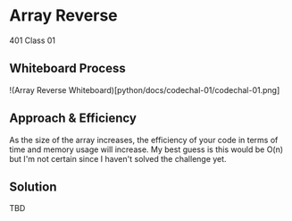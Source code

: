 # Array Reverse
401 Class 01

## Whiteboard Process
!(Array Reverse Whiteboard)[python/docs/codechal-01/codechal-01.png]

## Approach & Efficiency
As the size of the array increases, the efficiency of your code in terms of time and memory usage will increase. My best guess is this would be O(n) but I'm not certain since I haven't solved the challenge yet.

## Solution
TBD
<!-- Show how to run your code, and examples of it in action -->
